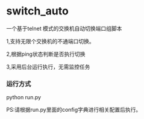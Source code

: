 # switch_auto
  
  一个基于telnet 模式的交换机自动切换端口组脚本
  
  1,支持无限个交换机的不通端口切换。
  
  2,根据ping状态判断是否执行切换
  
  3,采用后台运行执行，无需监控任务
  
### 运行方式
  
  python run.py
  
  PS:请根据run.py里面的config字典进行相关配置后执行。
